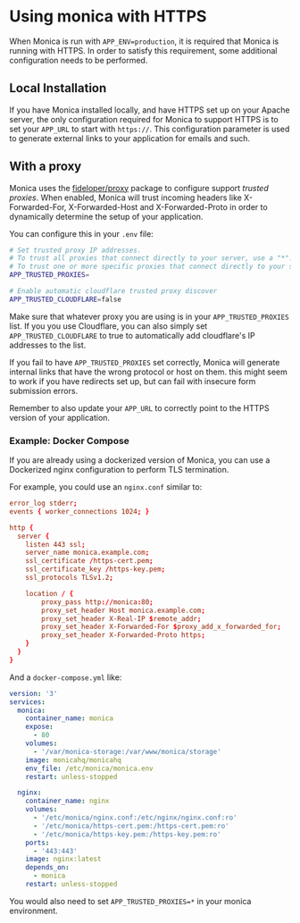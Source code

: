# Using monica with HTTPS

When Monica is run with `APP_ENV=production`, it is required that Monica is running
with HTTPS. In order to satisfy this requirement, some additional configuration
needs to be performed.

## Local Installation

If you have Monica installed locally, and have HTTPS set up on your Apache server,
the only configuration required for Monica to support HTTPS is to set your `APP_URL`
to start with `https://`. This configuration parameter is used to generate external
links to your application for emails and such.

## With a proxy

Monica uses the [fideloper/proxy](https://packagist.org/packages/fideloper/proxy)
package to configure support *trusted proxies*. When enabled, Monica will trust
incoming headers like X-Forwarded-For, X-Forwarded-Host and X-Forwarded-Proto in
order to dynamically determine the setup of your application.

You can configure this in your `.env` file:

``` bash
# Set trusted proxy IP addresses.
# To trust all proxies that connect directly to your server, use a "*".
# To trust one or more specific proxies that connect directly to your server, use a comma separated list of IP addresses.
APP_TRUSTED_PROXIES=

# Enable automatic cloudflare trusted proxy discover
APP_TRUSTED_CLOUDFLARE=false
```

Make sure that whatever proxy you are using is in your `APP_TRUSTED_PROXIES` list.
If you you use Cloudflare, you can also simply set `APP_TRUSTED_CLOUDFLARE` to true to
automatically add cloudflare's IP addresses to the list.

If you fail to have `APP_TRUSTED_PROXIES` set correctly, Monica will generate internal links that
have the wrong protocol or host on them. this might seem to work if you have redirects set up,
but can fail with insecure form submission errors.

Remember to also update your `APP_URL` to correctly point to the HTTPS version of your application.

### Example: Docker Compose

If you are already using a dockerized version of Monica, you can use a Dockerized nginx
configuration to perform TLS termination.

For example, you could use an `nginx.conf` similar to:

``` nginx.conf
error_log stderr;
events { worker_connections 1024; }

http {
  server {
    listen 443 ssl;
    server_name monica.example.com;
    ssl_certificate /https-cert.pem;
    ssl_certificate_key /https-key.pem;
    ssl_protocols TLSv1.2;

    location / {
        proxy_pass http://monica:80;
        proxy_set_header Host monica.example.com;
        proxy_set_header X-Real-IP $remote_addr;
        proxy_set_header X-Forwarded-For $proxy_add_x_forwarded_for;
        proxy_set_header X-Forwarded-Proto https;
    }
  }
}
```

And a `docker-compose.yml` like:

``` yaml
version: '3'
services:
  monica:
    container_name: monica
    expose:
      - 80
    volumes:
      - '/var/monica-storage:/var/www/monica/storage'
    image: monicahq/monicahq
    env_file: /etc/monica/monica.env
    restart: unless-stopped

  nginx:
    container_name: nginx
    volumes:
      - '/etc/monica/nginx.conf:/etc/nginx/nginx.conf:ro'
      - '/etc/monica/https-cert.pem:/https-cert.pem:ro'
      - '/etc/monica/https-key.pem:/https-key.pem:ro'
    ports:
      - '443:443'
    image: nginx:latest
    depends_on:
      - monica
    restart: unless-stopped
```

You would also need to set `APP_TRUSTED_PROXIES=*` in your monica environment.
